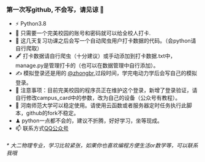 ### 第一次写github, 不会写，请见谅 👋


- ⚡ Python3.8
- 🍻 只需要一个完美校园的账号和密码就可以给全校人打卡.
- 🔑 这几天复习功课之后会写一个自动爬虫用户打卡数据的代码。（会python请自行爬取）
- 🖋 打卡数据请自行爬虫（十分建议）或手动添加到打卡数据.txt中，manage.py是管理打卡的（也可以在数据管理中自行添加）。
- ✍️ 模拟登录还是用的 [@zhongbr](https://github.com/zhongbr),过段时间，学完电动力学后会写自己的模拟登录。
- 🏃 注意事项：目前完美校园的程序员正在维护这个登录，新增了登录验证，请自行修改campus_card中的参数，改为自己的设备（公众号有教程）。
- 🥋 河南师范大学可以稳定使用。请使用云函数或者服务器定时任务执行此脚本，github的fork不稳定。
- ♟ python一点都不会的，建议不折腾，好好学习，坐等现成。
- 📫 联系方式[QQ](https://qm.qq.com/cgi-bin/qm/qr?k=B7K2xJ4K3zz8z8qek7gWfulyuel_XtGS&noverify=0)[公众号](https://mp.weixin.qq.com/mp/profile_ext?action=home&__biz=MzIxNDU3NjQyOA==&scene=124&uin=&key=&devicetype=Windows+10+x64&version=63010029&lang=zh_CN&a8scene=7&fontgear=2)


<h6>* 大二物理专业，学习比较紧张，如果你也喜欢编程方便生活or数学等，可以联系我哦</h6>
